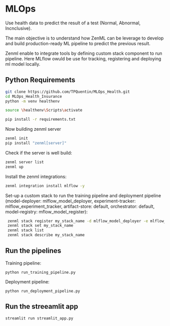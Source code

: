# MLOps

Use health data to predict the result of a test (Normal, Abnormal, Incnclusive).

The main objective is to understand how ZenML can be leverage to develop and build production-ready ML pipeline to predict the previous result.

Zenml enable to integrate tools by defining custom stack component to run pipeline. Here MLflow owuld be use for tracking, registering and deploying ml model locally.

## Python Requirements

```bash
git clone https://github.com/TPQuentin/MLOps_Health.git
cd MLOps_Health_Insurance
python -m venv healthenv

source \healthenv\Scripts\activate

pip install -r requirements.txt
```

Now building zenml server

```bash
zenml init
pip install "zenml[server]"
```

Check if the server is well build:

```bash
zenml server list
zenml up
```

Install the zenml integrations:

```bash
zenml integration install mlflow -y
```

Set-up a custom stack to run the training pipeline and deployment pipeline (model-deployer: mlflow_model_deployer,
experiment-tracker: mlflow_experiment_tracker,
artifact-store: default,
orchestrator: default,
model-registry: mflow_model_register):

```bash
 zenml stack register my_stack_name -d mlflow_model_deployer -e mlflow_experiment_tracker -a default -o default -r mlflow_model_register
 zenml stack set my_stack_name
 zenml stack list
 zenml stack describe my_stack_name
```

## Run the pipelines

Training pipeline:

```
python run_training_pipeline.py
```

Deployment pipeline:

```
python run_deployment_pipeline.py
```

## Run the streeamlit app

```bash
streamlit run streamlit_app.py
```
